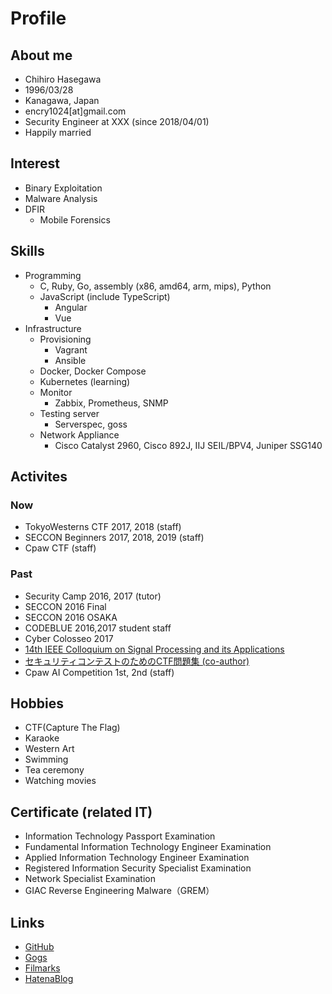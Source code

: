 # Profile

## About me

- Chihiro Hasegawa
- 1996/03/28
- Kanagawa, Japan
- encry1024[at]gmail.com
- Security Engineer at XXX (since 2018/04/01)
- Happily married

## Interest

- Binary Exploitation
- Malware Analysis
- DFIR
  - Mobile Forensics

## Skills

- Programming
  - C, Ruby, Go, assembly (x86, amd64, arm, mips), Python
  - JavaScript (include TypeScript) 
    - Angular
    - Vue
- Infrastructure
  - Provisioning
     - Vagrant
     - Ansible
  - Docker, Docker Compose
  - Kubernetes (learning)
  - Monitor
     - Zabbix, Prometheus, SNMP
  - Testing server
     - Serverspec, goss
  - Network Appliance
     - Cisco Catalyst 2960, Cisco 892J, IIJ SEIL/BPV4, Juniper SSG140
  
## Activites

### Now
- TokyoWesterns CTF 2017, 2018 (staff)
- SECCON Beginners 2017, 2018, 2019 (staff)
- Cpaw CTF (staff)

### Past

- Security Camp 2016, 2017 (tutor)
- SECCON 2016 Final
- SECCON 2016 OSAKA
- CODEBLUE 2016,2017 student staff
- Cyber Colosseo 2017
- [14th IEEE Colloquium on Signal Processing and its Applications](https://ieeexplore.ieee.org/abstract/document/8368693)
- [セキュリティコンテストのためのCTF問題集 (co-author)](https://book.mynavi.jp/ec/products/detail/id=75673)
- Cpaw AI Competition 1st, 2nd (staff)

## Hobbies

- CTF(Capture The Flag)
- Karaoke
- Western Art
- Swimming
- Tea ceremony
- Watching movies

## Certificate (related IT)

- Information Technology Passport Examination
- Fundamental Information Technology Engineer Examination
- Applied Information Technology Engineer Examination
- Registered Information Security Specialist Examination
- Network Specialist Examination
- GIAC Reverse Engineering Malware（GREM）

## Links

- [GitHub](https://github.com/owlinux1000)
- [Gogs](https://git.alicemacs.com/explore/repos)
- [Filmarks](https://filmarks.com/users/Alice1000)
- [HatenaBlog](https://encry1024.hatenablog.com)
